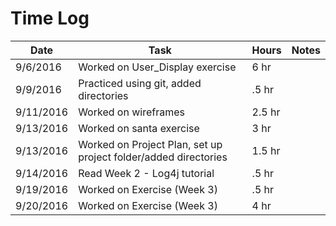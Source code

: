 # Time Log

| Date | Task | Hours | Notes|
|------|------|-------|------|
| 9/6/2016 | Worked on User_Display exercise | 6 hr | |
| 9/9/2016 | Practiced using git, added directories | .5 hr | |
| 9/11/2016 | Worked on wireframes | 2.5 hr | |
| 9/13/2016 | Worked on santa exercise | 3 hr | |
| 9/13/2016 | Worked on Project Plan, set up project folder/added directories | 1.5 hr| |
| 9/14/2016 | Read Week 2 - Log4j tutorial | .5 hr | |
| 9/19/2016 | Worked on Exercise (Week 3) | .5 hr | |
| 9/20/2016 | Worked on Exercise (Week 3) | 4 hr | |
